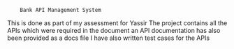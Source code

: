 		Bank API Management System

This is done as part of my assessment for Yassir
The project contains all the APIs which were required in the document
an API documentation has also been provided as a docs file
I have also written test cases for the APIs
